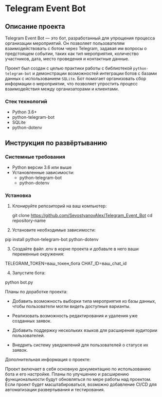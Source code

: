 # Telegram Event Bot

## Описание проекта

Telegram Event Bot — это бот, разработанный для упрощения процесса организации мероприятий. Он позволяет пользователям взаимодействовать с ботом через Telegram, задавая им вопросы о предстоящем событии, таких как тип мероприятия, количество участников, дата, место проведения и контактные данные. 

Проект был создан с целью практики работы с библиотекой `python-telegram-bot` и демонстрации возможностей интеграции ботов с базами данных с использованием `SQLite`. Бот помогает организовать сбор информации о мероприятии, что позволяет упростить процесс взаимодействия между организаторами и клиентами.

### Стек технологий

- Python 3.6+
- python-telegram-bot
- SQLite
- python-dotenv

## Инструкция по развёртыванию

### Системные требования

- Python версии 3.6 или выше
- Установленные зависимости:
  - python-telegram-bot
  - python-dotenv

### Установка

1. Клонируйте репозиторий на ваш компьютер:

   git clone https://github.com/SevostyanovAlex/Telegram_Event_Bot
   cd repository-name


2. Установите необходимые зависимости:

pip install python-telegram-bot python-dotenv


3. Создайте файл .env в корне проекта и добавьте в него ваши переменные окружения:

TELEGRAM_TOKEN=ваш_токен_бота
CHAT_ID=ваш_chat_id


4. Запустите бота:

python bot.py


Планы по доработке проекта:

* Добавить возможность выборки типа мероприятия из базы данных, чтобы пользователи могли видеть доступные варианты.

* Реализовать возможность редактирования и удаления уже созданных заявок.

* Добавить поддержку нескольких языков для расширения аудитории пользователей.

* Внедрить систему уведомлений для пользователей о статусе их заявок.


Дополнительная информация о проекте:

Проект включает в себя основную документацию по использованию бота и его настройке. Планы по улучшению и расширению функциональности будут обновляться по мере работы над проектом. Если проект будет масштабироваться, возможно добавление CI/CD для автоматизации развертывания и тестирования.